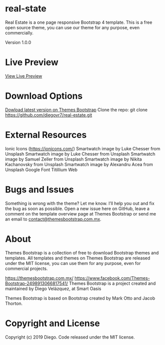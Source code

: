 # real-state
<p>Real Estate is a one page responsive Bootstrap 4 template. This is a free open source theme, you can use our theme for any purpose, even commercially.</p>

Version 1.0.0

# Live Preview
<a href="https://themesbootstrap.com.mx/templates/real-estate-template/index.html">View Live Preview</a>

# Download Options
<a href="https://themesbootstrap.com.mx/templates/real-estate-template/index.html">Dowload latest version on Themes Bootstrap</a>
Clone the repo: git clone https://github.com/diegovr7/real-estate.git

# External Resources
Ionic Icons (https://ionicons.com/)
Smartwatch image by Luke Chesser from Unsplash
Smartwatch image by Luke Chesser from Unsplash
Smartwatch image by Samuel Zeller from Unsplash
Smartwatch image by Nikita Kachanovsky from Unsplash
Smartwatch image by Alexandru Acea from Unsplash
Google Font Titillium Web

# Bugs and Issues
Something is wrong with the theme? Let me know. I’ll help you out and fix the bug as soon as possible. Open a new issue here on GitHub, leave a comment on the template overview page at Themes Bootstrap or send me an email to contact@themesbootstrap.com.mx.

# About
Themes Bootstrap is a collection of free to download Bootstrap themes and templates. All templates and themes on Themes Bootstrap are released under the MIT license, you can use them for any purpose, even for commercial projects.

https://themesbootstrap.com.mx/
https://www.facebook.com/Themes-Bootstrap-2498913066817541/
Themes Bootstrap is a project created and maintained by Diego Velázquez, at Smart Oasis

Themes Bootstrap is based on Bootstrap created by Mark Otto and Jacob Thorton.

# Copyright and License
Copyright (c) 2019 Diego. Code released under the MIT license.
